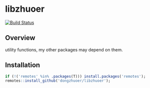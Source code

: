 # libzhuoer

[![Build Status](https://travis-ci.com/dongzhuoer/libzhuoer.svg?branch=master)](https://travis-ci.com/dongzhuoer/libzhuoer)

## Overview

utility functions, my other packages may depend on them.

## Installation

```r
if (!('remotes' %in% .packages(T))) install.packages('remotes');
remotes::install_github('dongzhuoer/libzhuoer');
```